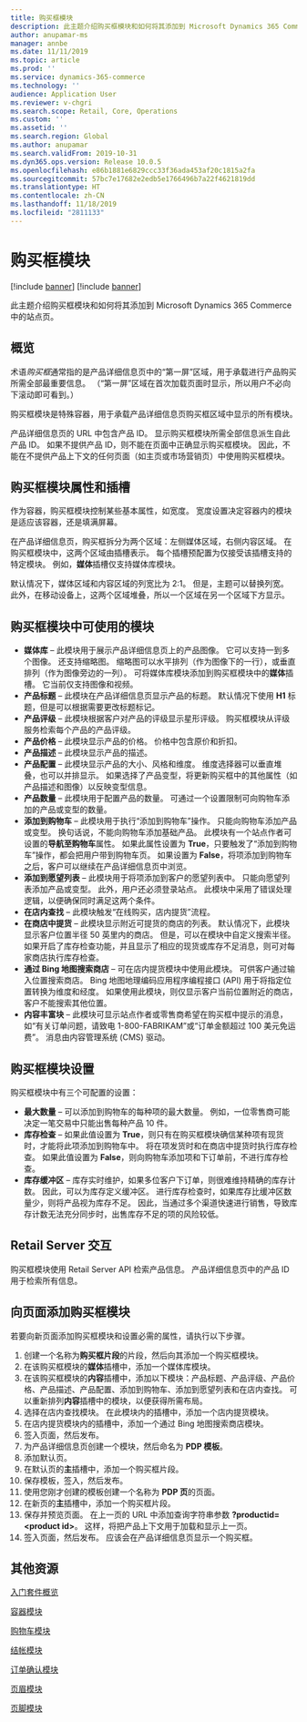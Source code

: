 ```yaml
---
title: 购买框模块
description: 此主题介绍购买框模块和如何将其添加到 Microsoft Dynamics 365 Commerce 中的站点页。
author: anupamar-ms
manager: annbe
ms.date: 11/11/2019
ms.topic: article
ms.prod: ''
ms.service: dynamics-365-commerce
ms.technology: ''
audience: Application User
ms.reviewer: v-chgri
ms.search.scope: Retail, Core, Operations
ms.custom: ''
ms.assetid: ''
ms.search.region: Global
ms.author: anupamar
ms.search.validFrom: 2019-10-31
ms.dyn365.ops.version: Release 10.0.5
ms.openlocfilehash: e86b1881e6829ccc33f36ada453af20c1815a2fa
ms.sourcegitcommit: 57bc7e17682e2edb5e1766496b7a22f4621819dd
ms.translationtype: HT
ms.contentlocale: zh-CN
ms.lasthandoff: 11/18/2019
ms.locfileid: "2811133"
---
```

# <a name="buy-box-module"></a>购买框模块

[!include [banner](includes/preview-banner.md)]
[!include [banner](includes/banner.md)]

此主题介绍购买框模块和如何将其添加到 Microsoft Dynamics 365 Commerce 中的站点页。

## <a name="overview"></a>概览

术语*购买框*通常指的是产品详细信息页中的“第一屏”区域，用于承载进行产品购买所需全部最重要信息。 （“第一屏”区域在首次加载页面时显示，所以用户不必向下滚动即可看到。）

购买框模块是特殊容器，用于承载产品详细信息页购买框区域中显示的所有模块。

产品详细信息页的 URL 中包含产品 ID。 显示购买框模块所需全部信息派生自此产品 ID。 如果不提供产品 ID，则不能在页面中正确显示购买框模块。 因此，不能在不提供产品上下文的任何页面（如主页或市场营销页）中使用购买框模块。

## <a name="buy-box-module-properties-and-slots"></a>购买框模块属性和插槽 

作为容器，购买框模块控制某些基本属性，如宽度。 宽度设置决定容器内的模块是适应该容器，还是填满屏幕。

在产品详细信息页，购买框拆分为两个区域：左侧媒体区域，右侧内容区域。 在购买框模块中，这两个区域由插槽表示。 每个插槽预配置为仅接受该插槽支持的特定模块。 例如，**媒体**插槽仅支持媒体库模块。

默认情况下，媒体区域和内容区域的列宽比为 2:1。 但是，主题可以替换列宽。 此外，在移动设备上，这两个区域堆叠，所以一个区域在另一个区域下方显示。

## <a name="modules-that-can-be-used-in-a-buy-box-module"></a>购买框模块中可使用的模块

- **媒体库** – 此模块用于展示产品详细信息页上的产品图像。 它可以支持一到多个图像。 还支持缩略图。 缩略图可以水平排列（作为图像下的一行），或垂直排列（作为图像旁边的一列）。 可将媒体库模块添加到购买框模块中的**媒体**插槽。 它当前仅支持图像和视频。
- **产品标题** – 此模块在产品详细信息页显示产品的标题。 默认情况下使用 **H1** 标题，但是可以根据需要更改标题标记。
- **产品评级** – 此模块根据客户对产品的评级显示星形评级。 购买框模块从评级服务检索每个产品的产品评级。
- **产品价格** – 此模块显示产品的价格。 价格中包含原价和折扣。
- **产品描述** – 此模块显示产品的描述。
- **产品配置** – 此模块显示产品的大小、风格和维度。 维度选择器可以垂直堆叠，也可以并排显示。 如果选择了产品变型，将更新购买框中的其他属性（如产品描述和图像）以反映变型信息。
- **产品数量** – 此模块用于配置产品的数量。 可通过一个设置限制可向购物车添加的产品或变型的数量。
- **添加到购物车** – 此模块用于执行“添加到购物车”操作。 只能向购物车添加产品或变型。 换句话说，不能向购物车添加基础产品。 此模块有一个站点作者可设置的**导航至购物车**属性。 如果此属性设置为 **True**，只要触发了“添加到购物车”操作，都会把用户带到购物车页。 如果设置为 **False**，将项添加到购物车之后，客户可以继续在产品详细信息页中浏览。
- **添加到愿望列表** – 此模块用于将项添加到客户的愿望列表中。 只能向愿望列表添加产品或变型。 此外，用户还必须登录站点。 此模块中采用了错误处理逻辑，以便确保同时满足这两个条件。
- **在店内查找** – 此模块触发“在线购买，店内提货”流程。
- **在商店中提货** – 此模块显示附近可提货的商店的列表。 默认情况下，此模块显示客户位置半径 50 英里内的商店。 但是，可以在模块中自定义搜索半径。 如果开启了库存检查功能，并且显示了相应的现货或库存不足消息，则可对每家商店执行库存检查。
- **通过 Bing 地图搜索商店** – 可在店内提货模块中使用此模块。 可供客户通过输入位置搜索商店。 Bing 地图地理编码应用程序编程接口 (API) 用于将指定位置转换为维度和经度。 如果使用此模块，则仅显示客户当前位置附近的商店，客户不能搜索其他位置。
- **内容丰富块** – 此模块可显示站点作者或零售商希望在购买框中提示的消息，如“有关订单问题，请致电 1-800-FABRIKAM”或“订单金额超过 100 美元免运费”。 消息由内容管理系统 (CMS) 驱动。

## <a name="buy-box-module-settings"></a>购买框模块设置

购买框模块中有三个可配置的设置：

- **最大数量** – 可以添加到购物车的每种项的最大数量。 例如，一位零售商可能决定一笔交易中只能出售每种产品 10 件。
- **库存检查** – 如果此值设置为 **True**，则只有在购买框模块确信某种项有现货时，才能将此项添加到购物车中。 将在项发货时和在商店中提货时执行库存检查。 如果此值设置为 **False**，则向购物车添加项和下订单前，不进行库存检查。
- **库存缓冲区** – 库存实时维护，如果多位客户下订单，则很难维持精确的库存计数。 因此，可以为库存定义缓冲区。 进行库存检查时，如果库存比缓冲区数量少，则将产品视为库存不足。 因此，当通过多个渠道快速进行销售，导致库存计数无法充分同步时，出售库存不足的项的风险较低。

## <a name="retail-server-interaction"></a>Retail Server 交互

购买框模块使用 Retail Server API 检索产品信息。 产品详细信息页中的产品 ID 用于检索所有信息。

## <a name="add-a-buy-box-module-to-a-page"></a>向页面添加购买框模块

若要向新页面添加购买框模块和设置必需的属性，请执行以下步骤。

1. 创建一个名称为**购买框片段**的片段，然后向其添加一个购买框模块。
1. 在该购买框模块的**媒体**插槽中，添加一个媒体库模块。
1. 在该购买框模块的**内容**插槽中，添加以下模块：产品标题、产品评级、产品价格、产品描述、产品配置、添加到购物车、添加到愿望列表和在店内查找。 可以重新排列**内容**插槽中的模块，以便获得所需布局。
1. 选择在店内查找模块。 在此模块内的插槽中，添加一个店内提货模块。
1. 在店内提货模块内的插槽中，添加一个通过 Bing 地图搜索商店模块。
1. 签入页面，然后发布。
1. 为产品详细信息页创建一个模块，然后命名为 **PDP 模板**。
1. 添加默认页。
1. 在默认页的**主**插槽中，添加一个购买框片段。
1. 保存模板，签入，然后发布。
1. 使用您刚才创建的模板创建一个名称为 **PDP 页**的页面。
1. 在新页的**主**插槽中，添加一个购买框片段。
1. 保存并预览页面。 在上一页的 URL 中添加查询字符串参数 **?productid=&lt;product id&gt;**。 这样，将把产品上下文用于加载和显示上一页。
1. 签入页面，然后发布。 应该会在产品详细信息页显示一个购买框。

## <a name="additional-resources"></a>其他资源

[入门套件概览](starter-kit-overview.md)

[容器模块](add-container-module.md)

[购物车模块](add-cart-module.md)

[结帐模块](add-checkout-module.md)

[订单确认模块](order-confirmation-module.md)

[页眉模块](author-header-module.md)

[页脚模块](author-footer-module.md)
